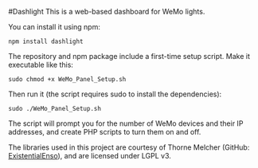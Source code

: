 #Dashlight
This is a web-based dashboard for WeMo lights. 

You can install it using npm:

  <code>npm install dashlight</code>
  
The repository and npm package include a first-time setup script. Make it executable like this:

  <code>sudo chmod +x WeMo_Panel_Setup.sh</code>
  
Then run it (the script requires sudo to install the dependencies):

  <code>sudo ./WeMo_Panel_Setup.sh</code>
  
The script will prompt you for the number of WeMo devices and their IP addresses, and create PHP scripts to turn them on and off.



The libraries used in this project are courtesy of Thorne Melcher (GitHub: [ExistentialEnso](https://github.com/ExistentialEnso)), and are licensed under LGPL v3. 

